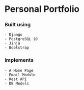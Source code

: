 # Personal Portfolio
 
### Built using 
    - Django
    - PostgreSQL 10
    - Jinja
    - Bootstrap

### Implements
    - A Home Page
    - Email Module
    - Rest API
    - DB Models

    